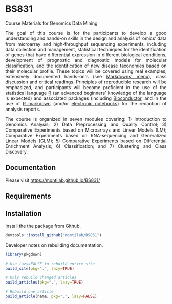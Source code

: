 # BS831
Course Materials for Genomics Data Mining

<p align="justify">
The goal of this course is for the participants to develop a good
understanding and hands-on skills in the design and analysis of
‘omics’ data from microarray and high-throughput sequencing
experiments, including data collection and management, statistical
techniques for the identification of genes that have differential
expression in different biological conditions, development of
prognostic and diagnostic models for molecular classification, and the
identification of new disease taxonomies based on their molecular
profile. These topics will be covered using real examples, extensively
documented hands-on's (see <a
href="https://montilab.github.io/BS831/">Markdowns' menu</a>), class
discussion and critical readings. Principles of reproducible research
will be emphasized, and participants will become proficient in the use
of the statistical language <a
href="https://cran.r-project.org/">R</a> (an advanced beginners’
knowledge of the language is expected) and associated packages
(including <a href="https://bioconductor.org/">Bioconductor</a>, and
in the use of <a href="https://rmarkdown.rstudio.com/">R markdown</a>
(and/or <a href="https://jupyter.org/">electronic notebooks</a>) for
the redaction of analysis reports.
</p>

<p align="justify">
The course is organized in seven modules covering: 1) Introduction to
Genomics Analysis; 2) Data Preprocessing and Quality Control; 3)
Comparative Experiments based on Microarrays and Linear Models (LM);
Comparative Experiments based on RNA-sequencing and Generalized Linear
Models (GLM); 5) Comparative Experiments based on Differential Enrichment
Analysis; 6) Classification; and 7) Clustering and Class Discovery.
</p>

## Documentation

Please visit <https://montilab.github.io/BS831/>

## Requirements

## Installation

Install the the package from Github.

```r
devtools::install_github("montilab/BS831")
```

Developer notes on rebuilding documentation.
```r
library(pkgdown)

# Use lazy=FALSE to rebuild entire site
build_site(pkg=".", lazy=TRUE)

# Only rebuild changed articles
build_articles(pkg=".", lazy=TRUE)

# Rebuild one article
build_article(name, pkg=".", lazy=FALSE)
```
